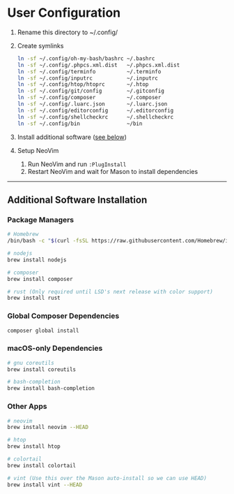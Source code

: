 # User Configuration

1. Rename this directory to ~/.config/
1. Create symlinks

   ```bash
   ln -sf ~/.config/oh-my-bash/bashrc ~/.bashrc
   ln -sf ~/.config/.phpcs.xml.dist   ~/.phpcs.xml.dist
   ln -sf ~/.config/terminfo          ~/.terminfo
   ln -sf ~/.config/inputrc           ~/.inputrc
   ln -sf ~/.config/htop/htoprc       ~/.htop
   ln -sf ~/.config/git/config        ~/.gitconfig
   ln -sf ~/.config/composer          ~/.composer
   ln -sf ~/.config/.luarc.json       ~/.luarc.json
   ln -sf ~/.config/editorconfig      ~/.editorconfig
   ln -sf ~/.config/shellcheckrc      ~/.shellcheckrc
   ln -sf ~/.config/bin               ~/bin
   ```

1. Install additional software ([see below](#additional-software-installation))
1. Setup NeoVim
    1. Run NeoVim and run `:PlugInstall`
    1. Restart NeoVim and wait for Mason to install dependencies

---

## Additional Software Installation

### Package Managers

```bash
# Homebrew
/bin/bash -c "$(curl -fsSL https://raw.githubusercontent.com/Homebrew/install/HEAD/install.sh)"

# nodejs
brew install nodejs

# composer
brew install composer

# rust (Only required until LSD's next release with color support)
brew install rust
```

### Global Composer Dependencies

```bash
composer global install
```

### macOS-only Dependencies

```bash
# gnu coreutils
brew install coreutils

# bash-completion
brew install bash-completion
```

### Other Apps

```bash
# neovim
brew install neovim --HEAD

# htop
brew install htop

# colortail
brew install colortail

# vint (Use this over the Mason auto-install so we can use HEAD)
brew install vint --HEAD
```
